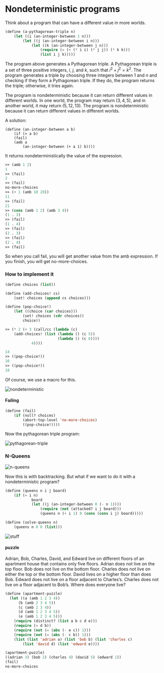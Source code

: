 # Nondeterministic programs

Think about a program that can have a different value in more worlds.

```lisp
(define (a-pythagorean-triple n)
    (let ((i (an-integer-between 1 n)))
        (let ((j (an-integer-between i n)))
            (let ((k (an-integer-between j n)))
                (require (= (+ (* i i) (* j j)) (* k k)))
                (list i j k)))))
```

The program above generates a Pythagorean triple. A Pythagorean triple is a set of three positive integers, $i$, $j$, and $k$, such that $i^2 + j^2 = k^2$. The program generates a triple by choosing three integers between 1 and $n$ and checking if they form a Pythagorean triple. If they do, the program returns the triple; otherwise, it tries again.

The program is nondeterministic because it can return different values in different worlds. In one world, the program may return $(3, 4, 5)$, and in another world, it may return $(5, 12, 13)$. The program is nondeterministic because it can return different values in different worlds.

A solution:

```
(define (an-integer-between a b)
    (if (> a b)
    (fail)
    (amb a
        (an-integer-between (+ a 1) b))))
```

It returns nondeterministically the value of the expression.

```lisp
>> (amb 1 2)
1
>> (fail)
2
>> (fail)
no-more-choices
>> (+ 1 (amb 10 20))
11
>> (fail)
21
>> (cons (amb 1 2) (amb 3 4))
(1 . 3)
>> (fail)
(1 . 4)
>> (fail)
(2 . 3)
>> (fail)
(2 . 4)
>> (fail)
```

So when you call fail, you will get another value from the amb expression.
If you finish, you will get no-more-choices.

### How to implement it

```lisp
(define choices (list))

(define (add-choices! cs)
    (set! choices (append cs choices)))

(define (pop-choice!)
    (let ((choice (car choices)))
        (set! choices (cdr choices))
        choice))

>> (* 2 (+ 3 (call/cc (lambda (c)
    (add-choices! (list (lambda () (c 5))
                        (lambda () (c 6))))
            4))))

14
>> ((pop-choice!))
16
>> ((pop-choice!))
18
```

Of course, we use a macro for this.

![nondeterministic](https://i.imgur.com/RBZbksg.png)

#### Failing

```lisp
(define (fail)
    (if (null? choices)
        (abort-top-level 'no-more-choices)
        ((pop-choice!))))
```

Now the pythagorean triple program:

![pythagorean-triple](https://i.imgur.com/ru0qCG7.png)

### N-Queens

![n-queens](https://i.imgur.com/7XAPuU0.png)

Now this is with backtracking.
But what if we want to do it with a nondeterministic program?

```lisp
(define (queens n i j board)
    (if (= i n)
            board
            (let ((j (an-integer-between 0 (- n 1))))
                (require (not (attacked? i j board)))
                (queens n (+ i 1) 0 (cons (cons i j) board)))))

(define (solve-queens n)
    (queens n 0 0 (list)))
```

![stuff](https://i.imgur.com/jLohE9J.png)

#### puzzle

Adrian, Bob, Charles, David, and Edward live on different floors
of an apartment house that contains only five floors.
Adrian does not live on the top floor.
Bob does not live on the bottom floor.
Charles does not live on either the top or the bottom floor.
David lives on a higher floor than does Bob.
Edward does not live on a floor adjacent to Charles’s.
Charles does not live on a floor adjacent to Bob’s.
Where does everyone live?


```lisp
(define (apartment-puzzle)
  (let ((a (amb 1 2 3 4))
      (b (amb 2 3 4 5))
      (c (amb 2 3 4))
      (d (amb 1 2 3 4 5))
      (e (amb 1 2 3 4 5)))
    (require (distinct? (list a b c d e)))
    (require (> d b))
    (require (not (= (abs (- e c)) 1)))
    (require (not (= (abs (- c b)) 1)))
    (list (list 'adrian a) (list 'bob b) (list 'charles c)
        (list 'david d) (list 'edward e))))

(apartment-puzzle)
((adrian 3) (bob 2) (charles 4) (david 5) (edward 1))
(fail)
no-more-choices 
```

